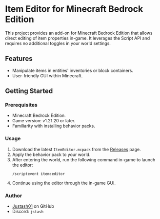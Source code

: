 # Item Editor for Minecraft Bedrock Edition

This project provides an add-on for Minecraft Bedrock Edition that allows direct editing of item properties in-game. It leverages the Script API and requires no additional toggles in your world settings.

## Features

- Manipulate items in entities' inventories or block containers.
- User-friendly GUI within Minecraft.

## Getting Started

### Prerequisites

- Minecraft Bedrock Edition.
- Game version: v1.21.20 or later.
- Familiarity with installing behavior packs.

### Usage

1. Download the latest `ItemEditor.mcpack` from the [Releases](https://github.com/Justash01/item-editor-mcbe/releases) page.
2. Apply the behavior pack to your world.
3. After entering the world, run the following command in-game to launch the editor:
   ```
   /scriptevent item:editor
   ```
4. Continue using the editor through the in-game GUI.

### Author
- [Justash01](https://github.com/Justash01) on GitHub
- Discord: `jstash`